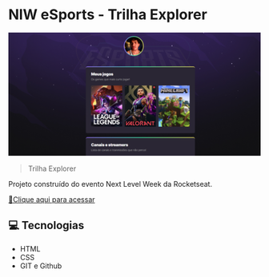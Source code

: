# NlW eSports - Trilha Explorer

![preview](./.github/preview.png)

> Trilha Explorer

Projeto construído do evento Next Level Week da Rocketseat.

[🔗Clique aqui para acessar](https://https://micaelariel.github.io/NlW/)

## 💻 Tecnologias

- HTML
- CSS
- GIT e Github
